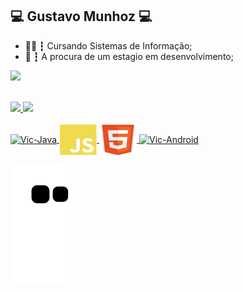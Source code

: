 <div>
 
## 💻 Gustavo Munhoz 💻 

<ul>
  <li> 👨‍💻 ┇ Cursando Sistemas de Informação;</li>
  <li> 🧐 ┇ A procura de um estagio em desenvolvimento; </li>
</ul>

 <a href="https://www.linkedin.com/in/gustavo-munhoz-b48a58207/"><img src="https://img.shields.io/badge/linkedin-0077B5.svg?style=for-the-badge&logo=linkedin&logoColor=white"></a>

 </div>

<div style="display: inline_block"><br>
  
<div>
  <a href="https://github.com/Gu-Munhoz">
  <img height="150em" src="https://github-readme-stats.vercel.app/api?username=Gu-Munhoz&show_icons=true&theme=&include_all_commits=true&count_private=true"/>
  <img height="150em" src="https://github-readme-stats.vercel.app/api/top-langs/?username=Gu-Munhoz&layout=compact&langs_count=16&theme="/>
  
<div style="display: inline_block"><br>

 <img align="center" alt="Vic-Java" height="50" width="60" src="https://cdn.jsdelivr.net/gh/devicons/devicon/icons/java/java-original.svg">
 <img align="center" alt="Vic-Js" height="50" width="60" src="https://raw.githubusercontent.com/devicons/devicon/master/icons/javascript/javascript-plain.svg">
 <img align="center" alt="Vic-HTML" height="50" width="60" src="https://raw.githubusercontent.com/devicons/devicon/master/icons/html5/html5-original.svg">
 <img align="center" alt="Vic-Android" height="50" width="60" src="https://cdn.jsdelivr.net/gh/devicons/devicon/icons/android/android-plain.svg">
</div>
   
  ![Snake animation](https://github.com/Gu-Munhoz/Gu-Munhoz/blob/output/github-contribution-grid-snake.svg)
